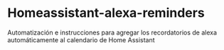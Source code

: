 # Homeassistant-alexa-reminders
Automatización e instrucciones para agregar los recordatorios de alexa automáticamente al calendario de Home Assistant
